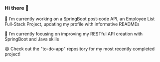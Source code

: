 ### Hi there 👋

🔭 I’m currently working on a SpringBoot post-code API, an Employee List Full-Stack Project, updating my profile with informative READMEs

🌱 I’m currently focusing on improving my RESTful API creation with SpringBoot and Java skills

😄 Check out the "to-do-app" repository for my most recently completed project!

<!--
**kabirt7/kabirt7** is a ✨ _special_ ✨ repository because its `README.md` (this file) appears on your GitHub profile.

Here are some ideas to get you started:


- 🌱 I’m currently learning ...
- 👯 I’m looking to collaborate on ...
- 🤔 I’m looking for help with ...
- 💬 Ask me about ...
- 📫 How to reach me: ...
- 😄 Pronouns: ...
- ⚡ Fun fact: ...
-->
